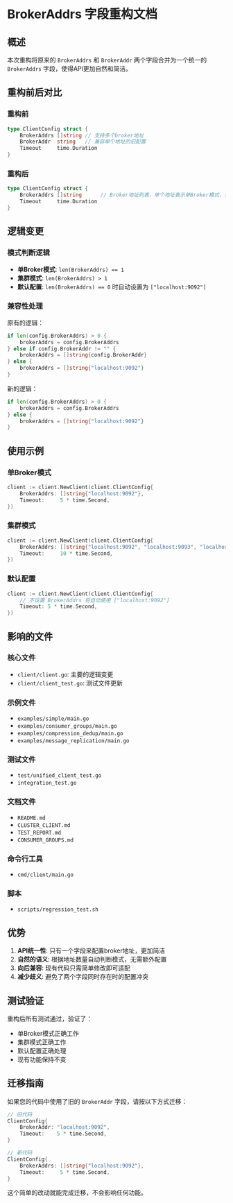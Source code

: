 # BrokerAddrs 字段重构文档

## 概述

本次重构将原来的 `BrokerAddrs` 和 `BrokerAddr` 两个字段合并为一个统一的 `BrokerAddrs` 字段，使得API更加自然和简洁。

## 重构前后对比

### 重构前
```go
type ClientConfig struct {
    BrokerAddrs []string // 支持多个broker地址
    BrokerAddr  string   // 兼容单个地址的旧配置
    Timeout     time.Duration
}
```

### 重构后
```go
type ClientConfig struct {
    BrokerAddrs []string      // Broker地址列表，单个地址表示单Broker模式，多个地址表示集群模式
    Timeout     time.Duration
}
```

## 逻辑变更

### 模式判断逻辑
- **单Broker模式**: `len(BrokerAddrs) == 1`
- **集群模式**: `len(BrokerAddrs) > 1`
- **默认配置**: `len(BrokerAddrs) == 0` 时自动设置为 `["localhost:9092"]`

### 兼容性处理
原有的逻辑：
```go
if len(config.BrokerAddrs) > 0 {
    brokerAddrs = config.BrokerAddrs
} else if config.BrokerAddr != "" {
    brokerAddrs = []string{config.BrokerAddr}
} else {
    brokerAddrs = []string{"localhost:9092"}
}
```

新的逻辑：
```go
if len(config.BrokerAddrs) > 0 {
    brokerAddrs = config.BrokerAddrs
} else {
    brokerAddrs = []string{"localhost:9092"}
}
```

## 使用示例

### 单Broker模式
```go
client := client.NewClient(client.ClientConfig{
    BrokerAddrs: []string{"localhost:9092"},
    Timeout:     5 * time.Second,
})
```

### 集群模式
```go
client := client.NewClient(client.ClientConfig{
    BrokerAddrs: []string{"localhost:9092", "localhost:9093", "localhost:9094"},
    Timeout:     10 * time.Second,
})
```

### 默认配置
```go
client := client.NewClient(client.ClientConfig{
    // 不设置 BrokerAddrs 将自动使用 ["localhost:9092"]
    Timeout: 5 * time.Second,
})
```

## 影响的文件

### 核心文件
- `client/client.go`: 主要的逻辑变更
- `client/client_test.go`: 测试文件更新

### 示例文件
- `examples/simple/main.go`
- `examples/consumer_groups/main.go`
- `examples/compression_dedup/main.go`
- `examples/message_replication/main.go`

### 测试文件
- `test/unified_client_test.go`
- `integration_test.go`

### 文档文件
- `README.md`
- `CLUSTER_CLIENT.md`
- `TEST_REPORT.md`
- `CONSUMER_GROUPS.md`

### 命令行工具
- `cmd/client/main.go`

### 脚本
- `scripts/regression_test.sh`

## 优势

1. **API统一性**: 只有一个字段来配置broker地址，更加简洁
2. **自然的语义**: 根据地址数量自动判断模式，无需额外配置
3. **向后兼容**: 现有代码只需简单修改即可适配
4. **减少歧义**: 避免了两个字段同时存在时的配置冲突

## 测试验证

重构后所有测试通过，验证了：
- 单Broker模式正确工作
- 集群模式正确工作  
- 默认配置正确处理
- 现有功能保持不变

## 迁移指南

如果您的代码中使用了旧的 `BrokerAddr` 字段，请按以下方式迁移：

```go
// 旧代码
ClientConfig{
    BrokerAddr: "localhost:9092",
    Timeout:    5 * time.Second,
}

// 新代码
ClientConfig{
    BrokerAddrs: []string{"localhost:9092"},
    Timeout:     5 * time.Second,
}
```

这个简单的改动就能完成迁移，不会影响任何功能。 